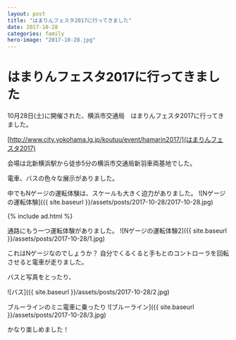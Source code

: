 ```yaml
---
layout: post
title: "はまりんフェスタ2017に行ってきました"
date: 2017-10-28
categories: family
hero-image: "2017-10-28.jpg"
---
```


# はまりんフェスタ2017に行ってきました

10月28日(土)に開催された、横浜市交通局　はまりんフェスタ2017に行ってきました。

[http://www.city.yokohama.lg.jp/koutuu/event/hamarin2017/](はまりんフェスタ2017)

会場は北新横浜駅から徒歩5分の横浜市交通局新羽車両基地でした。

電車、バスの色々な展示がありました。

中でもNゲージの運転体験は、スケールも大きく迫力がありました。
![Nゲージの運転体験]({{ site.baseurl }}/assets/posts/2017-10-28/2017-10-28.jpg)

{% include ad.html %}


通路にもう一つ運転体験がありました。
![Nゲージの運転体験2]({{ site.baseurl }}/assets/posts/2017-10-28/1.jpg)


これはNゲージなのでしょうか？
自分でくるくると手もとのコントローラを回転させると電車が走りました。


バスと写真をとったり、

![バス]({{ site.baseurl }}/assets/posts/2017-10-28/2.jpg)


ブルーラインのミニ電車に乗ったり
![ブルーライン]({{ site.baseurl }}/assets/posts/2017-10-28/3.jpg)


かなり楽しめました！

